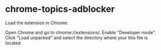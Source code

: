 # chrome-topics-adblocker

Load the extension in Chrome:

Open Chrome and go to chrome://extensions/.
Enable "Developer mode".
Click "Load unpacked" and select the directory where your this file is located